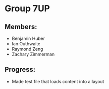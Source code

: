 Group 7UP
=========

## Members: ##

* Benjamin Huber
* Ian Outhwaite
* Raymond Zeng
* Zachary Zimmerman

## Progress: ##

* Made test file that loads content into a layout
